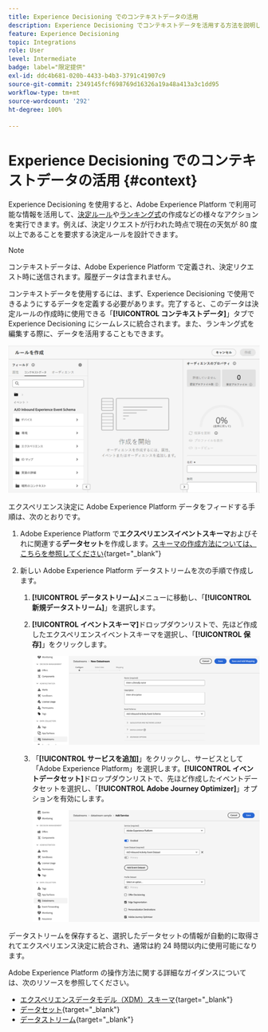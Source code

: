 ```yaml
---
title: Experience Decisioning でのコンテキストデータの活用
description: Experience Decisioning でコンテキストデータを活用する方法を説明します
feature: Experience Decisioning
topic: Integrations
role: User
level: Intermediate
badge: label="限定提供"
exl-id: ddc4b681-020b-4433-b4b3-3791c41907c9
source-git-commit: 2349145fcf698769d16326a19a48a413a3c1dd95
workflow-type: tm+mt
source-wordcount: '292'
ht-degree: 100%

---
```


# Experience Decisioning でのコンテキストデータの活用 {#context}

Experience Decisioning を使用すると、Adobe Experience Platform で利用可能な情報を活用して、[決定ルール](rules.md)や[ランキング式](ranking.md)の作成などの様々なアクションを実行できます。例えば、決定リクエストが行われた時点で現在の天気が 80 度以上であることを要求する決定ルールを設計できます。

>[!NOTE]
>
>コンテキストデータは、Adobe Experience Platform で定義され、決定リクエスト時に送信されます。履歴データは含まれません。

コンテキストデータを使用するには、まず、Experience Decisioning で使用できるようにするデータを定義する必要があります。完了すると、このデータは決定ルールの作成時に使用できる「**[!UICONTROL コンテキストデータ]**」タブで Experience Decisioning にシームレスに統合されます。また、ランキング式を編集する際に、データを活用することもできます。

![](assets/decision-rules-context.png)

エクスペリエンス決定に Adobe Experience Platform データをフィードする手順は、次のとおりです。

1. Adobe Experience Platform で&#x200B;**エクスペリエンスイベントスキーマ**&#x200B;およびそれに関連する&#x200B;**データセット**&#x200B;を作成します。[スキーマの作成方法については、こちらを参照してください](https://experienceleague.adobe.com/ja/docs/experience-platform/xdm/ui/resources/schemas){target="_blank"}

1. 新しい Adobe Experience Platform データストリームを次の手順で作成します。

   1. **[!UICONTROL データストリーム]**&#x200B;メニューに移動し、「**[!UICONTROL 新規データストリーム]**」を選択します。

   1. **[!UICONTROL イベントスキーマ]**&#x200B;ドロップダウンリストで、先ほど作成したエクスペリエンスイベントスキーマを選択し、「**[!UICONTROL 保存]**」をクリックします。

      ![](assets/decision-rule-context-datastream.png)

   1. 「**[!UICONTROL サービスを追加]**」をクリックし、サービスとして「Adobe Experience Platform」を選択します。**[!UICONTROL イベントデータセット]**&#x200B;ドロップダウンリストで、先ほど作成したイベントデータセットを選択し、「**[!UICONTROL Adobe Journey Optimizer]**」オプションを有効にします。

      ![](assets/decision-rules-context-datastream-service.png)

データストリームを保存すると、選択したデータセットの情報が自動的に取得されてエクスペリエンス決定に統合され、通常は約 24 時間以内に使用可能になります。

Adobe Experience Platform の操作方法に関する詳細なガイダンスについては、次のリソースを参照してください。

* [エクスペリエンスデータモデル（XDM）スキーマ](https://experienceleague.adobe.com/ja/docs/experience-platform/xdm/schema/composition){target="_blank"}
* [データセット](https://experienceleague.adobe.com/ja/docs/experience-platform/catalog/datasets/overview){target="_blank"}
* [データストリーム](https://experienceleague.adobe.com/ja/docs/experience-platform/datastreams/overview){target="_blank"}
